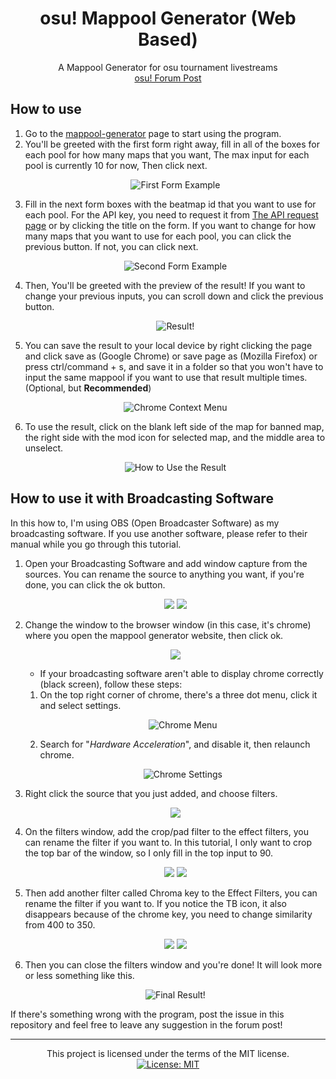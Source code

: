 <h1 align="center">osu! Mappool Generator (Web Based)</h1>

<p align="center">A Mappool Generator for osu tournament livestreams<br>
   <a href="https://osu.ppy.sh/community/forums/topics/937671">osu! Forum Post</a>
</p>

## How to use

1. Go to the [mappool-generator](https://mrayhanhakim.github.io/mappool-generator) page to start using the program.
2. You'll be greeted with the first form right away, fill in all of the boxes for each pool for how many maps that you want, The max input for each pool is currently 10 for now, Then click next.  
   <p align="center">
      <img src="https://i.imgur.com/Ph2zqG1.png" title="First Form Example" />
   </p>
3. Fill in the next form boxes with the beatmap id that you want to use for each pool. For the API key, you need to request it from [The API request page](https://old.ppy.sh/p/api) or by clicking the title on the form. If you want to change for how many maps that you want to use for each pool, you can click the previous button. If not, you can click next.  
   <p align="center">
      <img src="https://i.imgur.com/64inYyf.png" title="Second Form Example" />
   </p>
4. Then, You'll be greeted with the preview of the result! If you want to change your previous inputs, you can scroll down and click the previous button.  
   <p align="center">
      <img src="https://i.imgur.com/QOHv4Ky.png" title="Result!" />
   </p>
5. You can save the result to your local device by right clicking the page and click save as (Google Chrome) or save page as (Mozilla Firefox) or press ctrl/command + s, and save it in a folder so that you won't have to input the same mappool if you want to use that result multiple times. (Optional, but **Recommended**)  
   <p align="center">
      <img src="https://i.imgur.com/ao9w1Mz.png" title="Chrome Context Menu">
   </P>
6. To use the result, click on the blank left side of the map for banned map, the right side with the mod icon for selected map, and the middle area to unselect.  
   <p align="center">
      <img src="https://i.imgur.com/nbNkkCS.gif" title="How to Use the Result" />
   </p>

## How to use it with Broadcasting Software

In this how to, I'm using OBS (Open Broadcaster Software) as my broadcasting software. If you use another software, please refer to their manual while you go through this tutorial.

1. Open your Broadcasting Software and add window capture from the sources. You can rename the source to anything you want, if you're done, you can click the ok button.  
   <p align="center">
      <img src="https://i.imgur.com/wSJAmJD.png" />
      <img src="https://i.imgur.com/MbACfqy.png" />
   </p>  
2. Change the window to the browser window (in this case, it's chrome) where you open the mappool generator website, then click ok.
   <p align="center">
      <img src="https://i.imgur.com/E4NvqVH.png" />
   </p>
   
   * If your broadcasting software aren't able to display chrome correctly (black screen), follow these steps: 
   
   1. On the top right corner of chrome, there's a three dot menu, click it and select settings.
      <p align="center">
         <img src="https://i.imgur.com/KqpjcBr.png" title="Chrome Menu" />
      </p>
   2. Search for "_Hardware Acceleration_", and disable it, then relaunch chrome.  
      <p align="center">
         <img src="https://i.imgur.com/MbOpAPN.png" title="Chrome Settings" />
      </p>  
3. Right click the source that you just added, and choose filters.
   <p align="center">
      <img src="https://i.imgur.com/YMn5AoH.png" />
   </p>
4. On the filters window, add the crop/pad filter to the effect filters, you can rename the filter if you want to. In this tutorial, I only want to crop the top bar of the window, so I only fill in the top input to 90.
   <p align="center">
      <img src="https://i.imgur.com/oagCaRM.png" />
      <img src="https://i.imgur.com/IqHFUM2.png" />
   </p>
5. Then add another filter called Chroma key to the Effect Filters, you can rename the filter if you want to. If you notice the TB icon, it also disappears because of the chrome key, you need to change similarity from 400 to 350.
   <p align="center">
      <img src="https://i.imgur.com/blYnLes.png" />
      <img src="https://i.imgur.com/IZPT5ck.png" />
   </p>
6. Then you can close the filters window and you're done! It will look more or less something like this.  
   <p align="center">
      <img src="https://i.imgur.com/BtCDBfH.png" title="Final Result!" />
   </p>   

If there's something wrong with the program, post the issue in this repository and feel free to leave any suggestion in the forum post!

---

<p align="center">
   This project is licensed under the terms of the MIT license.<br>
   <a href="https://opensource.org/licenses/MIT">
      <img src="https://img.shields.io/badge/License-MIT-yellow.svg" title="License: MIT" />
   </a>
</p>
